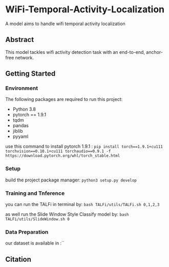 # WiFi-Temporal-Activity-Localization
A model aims to handle wifi temporal activity localization

## Abstract
This model tackles wifi activity detection task with an end-to-end, anchor-free network.

## Getting Started

### Environment
The following packages are required to run this project:
- Python 3.8
- pytorch == 1.9.1
- tqdm
- pandas
- jiblib
- pyyaml

use this command to install pytorch 1.9.1 : `pip install torch==1.9.1+cu111 torchvision==0.10.1+cu111 torchaudio==0.9.1 -f https://download.pytorch.org/whl/torch_stable.html`

### Setup

build the project package manager: `python3 setup.py develop`

### Training and Tnference
you can run the TALFi in terminal by: `bash TALFi/utils/TALFi.sh 0,1,2,3`

as well run the Slide Window Style Classify model by: `bash TALFi/utils/SlideWindow.sh 0`

### Data Preparation
our dataset is available in :``

## Citation
